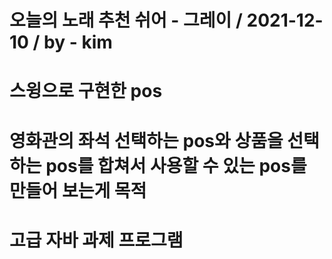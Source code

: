 # 오늘의 노래 추천 쉬어 - 그레이 / 2021-12-10 / by - kim
# 스윙으로 구현한 pos
# 영화관의 좌석 선택하는 pos와 상품을 선택하는 pos를 합쳐서 사용할 수 있는 pos를 만들어 보는게 목적
# 고급 자바 과제 프로그램